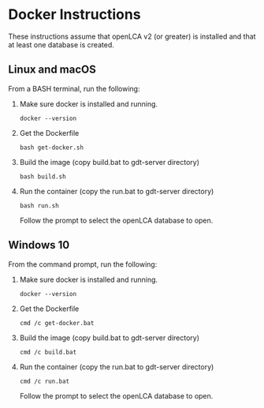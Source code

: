 # Docker Instructions
These instructions assume that openLCA v2 (or greater) is installed and that at least one database is created.

## Linux and macOS

From a BASH terminal, run the following:

1. Make sure docker is installed and running.

   `docker --version`

2. Get the Dockerfile

   `bash get-docker.sh`

3. Build the image (copy build.bat to gdt-server directory)

   `bash build.sh`

4. Run the container (copy the run.bat to gdt-server directory)

   `bash run.sh`

   Follow the prompt to select the openLCA database to open.

## Windows 10

From the command prompt, run the following:

1. Make sure docker is installed and running.

   `docker --version`

2. Get the Dockerfile

   `cmd /c get-docker.bat`

3. Build the image (copy build.bat to gdt-server directory)

   `cmd /c build.bat`

4. Run the container (copy the run.bat to gdt-server directory)

   `cmd /c run.bat`

   Follow the prompt to select the openLCA database to open.
